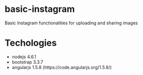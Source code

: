 # basic-instagram
Basic Instagram functionalities for uploading and sharing images

# Techologies
<ul>
<li> nodejs 4.6.1 </li>
<li> bootstrap 3.3.7 </li>
<li> angularjs 1.5.8 (https://code.angularjs.org/1.5.8/) </li>
</ul>
